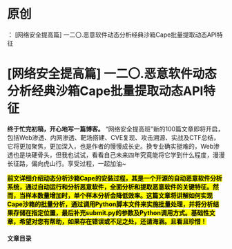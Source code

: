 # 原创
：  [网络安全提高篇] 一二〇.恶意软件动态分析经典沙箱Cape批量提取动态API特征

# [网络安全提高篇] 一二〇.恶意软件动态分析经典沙箱Cape批量提取动态API特征

**终于忙完初稿，开心地写一篇博客。** “网络安全提高班”新的100篇文章即将开启，包括Web渗透、内网渗透、靶场搭建、CVE复现、攻击溯源、实战及CTF总结，它将更加聚焦，更加深入，也是作者的慢慢成长史。换专业确实挺难的，Web渗透也是块硬骨头，但我也试试，看看自己未来四年究竟能将它学到什么程度，漫漫长征路，偏向虎山行。享受过程，一起加油~

<mark>**前文详细介绍动态分析沙箱Cape的安装过程，其是一个开源的自动恶意软件分析系统，通过自动运行和分析恶意软件，全面分析和提取恶意软件的关键特征。然而，当样本数量增加时，单个样本分析会降低效率。这篇文章将讲解如何实现Cape沙箱的批量分析，通过调用Python脚本文件来实施批量处理，并将分析结果存储在指定位置，最后补充submit.py的参数及Python调用方式。基础性文章，希望对您有帮助，如果存在错误或不足之处，还请海涵。且看且珍惜！**</mark>

#### 文章目录
